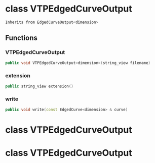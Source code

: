 # class VTPEdgedCurveOutput

```cpp
Inherits from EdgedCurveOutput<dimension>
```

## Functions

### VTPEdgedCurveOutput

```cpp
public void VTPEdgedCurveOutput<dimension>(string_view filename)
```

### extension

```cpp
public string_view extension()
```

### write

```cpp
public void write(const EdgedCurve<dimension> & curve)
```

# class VTPEdgedCurveOutput

# class VTPEdgedCurveOutput
